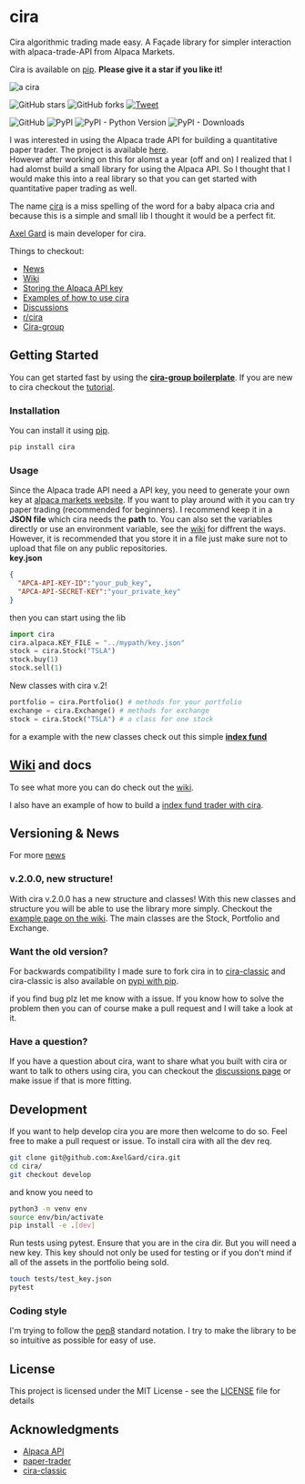 # cira

Cira algorithmic trading made easy. A Façade library for simpler interaction with alpaca-trade-API from Alpaca Markets.

Cira is available on [pip](https://pypi.org/project/cira/). **Please give it a star if you like it!**

![a cira](https://external-content.duckduckgo.com/iu/?u=https%3A%2F%2Fi.pinimg.com%2F236x%2Fb6%2F42%2F3c%2Fb6423cfea7f6fcfeceeb9f852fa52ced--llama-drawing-drawing-art.jpg&f=1&nofb=1)

![GitHub stars](https://img.shields.io/github/stars/AxelGard/Cira?style=social)
![GitHub forks](https://img.shields.io/github/forks/AxelGard/cira?style=social)
[![Tweet](https://img.shields.io/twitter/url/http/shields.io.svg?style=social)](https://twitter.com/Axel_Gard)

![GitHub](https://img.shields.io/github/license/AxelGard/cira?style=plastic)
![PyPI](https://img.shields.io/pypi/v/cira)
![PyPI - Python Version](https://img.shields.io/pypi/pyversions/cira)
![PyPI - Downloads](https://img.shields.io/pypi/dm/cira)

I was interested in using the Alpaca trade API for building a quantitative paper trader.
The project is available [here](https://github.com/AxelGard/paper-trader).<br>
However after working on this for alomst a year (off and on) I realized that I had alomst build a small library for using the Alpaca API.
So I thought that I would make this into a real library so that you can get started with quantitative paper trading as well.

The name [cira](https://en.wikipedia.org/wiki/Cria) is a miss spelling of the word for a baby alpaca cria and because this is a simple and small lib I thought it would be a perfect fit.

[Axel Gard](https://github.com/AxelGard) is main developer for cira.

Things to checkout:

* [News](https://github.com/AxelGard/cira/discussions/categories/news)
* [Wiki](https://github.com/AxelGard/cira/wiki/Storing-the-Alpaca-API-key)
* [Storing the Alpaca API key](https://github.com/AxelGard/cira/wiki/Storing-the-Alpaca-API-key)
* [Examples of how to use cira](https://github.com/AxelGard/cira/wiki/Examples)
* [Discussions](https://github.com/AxelGard/cira/discussions)
* [r/cira](https://www.reddit.com/r/cira/)
* [Cira-group](https://github.com/cira-group)

## Getting Started

You can get started fast by using the **[cira-group boilerplate](https://github.com/cira-group/cira-boilerplate)**.
If you are new to cira checkout the [tutorial](https://github.com/AxelGard/cira/wiki/Tutorial).

### Installation
You can install it using [pip](https://pypi.org/project/cira/).
```bash
pip install cira
```

### Usage
Since the Alpaca trade API need a API key, you need to generate your own key at [alpaca markets website](https://app.alpaca.markets/signup). If you want to play around with it you can try paper trading (recommended for beginners). I recommend keep it in a **JSON file** which cira needs the **path** to.
You can also set the variables directly or use an environment variable, see the [wiki](https://github.com/AxelGard/cira/wiki/Storing-the-Alpaca-API-key) for diffrent the ways. However, it is recommended that you store it in a file just make sure not to upload that file on any public repositories. <br>
**key.json**
```json
{
  "APCA-API-KEY-ID":"your_pub_key",
  "APCA-API-SECRET-KEY":"your_private_key"
}
```
then you can start using the lib
```python
import cira
cira.alpaca.KEY_FILE = "../mypath/key.json"
stock = cira.Stock("TSLA")
stock.buy(1)
stock.sell(1)
```

New classes with cira v.2!
```python
portfolio = cira.Portfolio() # methods for your portfolio
exchange = cira.Exchange() # methods for exchange
stock = cira.Stock("TSLA") # a class for one stock
```
for a example with the new classes check out this simple **[index fund](https://github.com/AxelGard/cira/wiki/Examples#simple-index-fund)**

## [Wiki](https://github.com/AxelGard/cira/wiki) and docs

To see what more you can do check out the [wiki](https://github.com/AxelGard/cira/wiki).

I also have an example of how to build a [index fund trader with cira](https://github.com/AxelGard/cira/wiki/Examples#simple-index-fund).

## Versioning & News

For more [news](https://github.com/AxelGard/cira/discussions/categories/news)

### v.2.0.0, new structure!

With cira v.2.0.0 has a new structure and classes!
With this new classes and structure you will be able to use the library more simply. Checkout the [example page on the wiki](https://github.com/AxelGard/cira/wiki/Examples). The main classes are the Stock, Portfolio and Exchange.

### Want the old version?

For backwards compatibility I made sure to fork cira in to [cira-classic](https://github.com/AxelGard/cira-classic) and cira-classic is also available on [pypi with pip](https://pypi.org/project/cira-classic/).

if you find bug plz let me know with a issue. If you know how to solve the problem then you can of course make a pull request and I will take a look at it.

### Have a question?

If you have a question about cira, want to share what you built with cira or want to talk to others using cira,
you can checkout the [discussions page](https://github.com/AxelGard/cira/discussions) or make issue if that is more fitting.

## Development
If you want to help develop cira you are more then welcome to do so.
Feel free to make a pull request or issue.
To install cira with all the dev req.
```bash
git clone git@github.com:AxelGard/cira.git
cd cira/
git checkout develop
```
and know you need to  
```bash
python3 -m venv env
source env/bin/activate
pip install -e .[dev]
```
Run tests using pytest. Ensure that you are in the cira dir.
But you will need a new key. This key should not only be used for testing or if you don't mind if all of the assets in the portfolio being sold.   
```bash
touch tests/test_key.json
pytest
```

### Coding style
I'm trying to follow the [pep8](https://pep8.org/) standard notation.
I try to make the library to be so intuitive as possible for easy of use.

## License
This project is licensed under the MIT License - see the [LICENSE](LICENSE.txt) file for details


## Acknowledgments

* [Alpaca API](https://alpaca.markets/)
* [paper-trader](https://github.com/AxelGard/paper-trader)
* [cira-classic](https://github.com/AxelGard/cira-classic)
